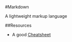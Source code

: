 #Markdown

A lightweight markup language

##Resources

* A good [Cheatsheet](https://github.com/adam-p/markdown-here/wiki/Markdown-Cheatsheet)

